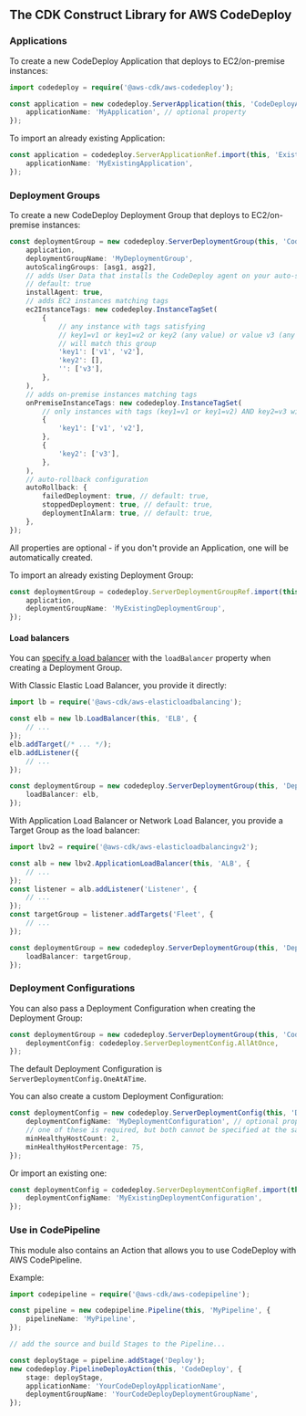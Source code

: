 ## The CDK Construct Library for AWS CodeDeploy

### Applications

To create a new CodeDeploy Application that deploys to EC2/on-premise instances:

```ts
import codedeploy = require('@aws-cdk/aws-codedeploy');

const application = new codedeploy.ServerApplication(this, 'CodeDeployApplication', {
    applicationName: 'MyApplication', // optional property
});
```

To import an already existing Application:

```ts
const application = codedeploy.ServerApplicationRef.import(this, 'ExistingCodeDeployApplication', {
    applicationName: 'MyExistingApplication',
});
```

### Deployment Groups

To create a new CodeDeploy Deployment Group that deploys to EC2/on-premise instances:

```ts
const deploymentGroup = new codedeploy.ServerDeploymentGroup(this, 'CodeDeployDeploymentGroup', {
    application,
    deploymentGroupName: 'MyDeploymentGroup',
    autoScalingGroups: [asg1, asg2],
    // adds User Data that installs the CodeDeploy agent on your auto-scaling groups hosts
    // default: true
    installAgent: true,
    // adds EC2 instances matching tags
    ec2InstanceTags: new codedeploy.InstanceTagSet(
        {
            // any instance with tags satisfying
            // key1=v1 or key1=v2 or key2 (any value) or value v3 (any key)
            // will match this group
            'key1': ['v1', 'v2'],
            'key2': [],
            '': ['v3'],
        },
    ),
    // adds on-premise instances matching tags
    onPremiseInstanceTags: new codedeploy.InstanceTagSet(
        // only instances with tags (key1=v1 or key1=v2) AND key2=v3 will match this set
        {
            'key1': ['v1', 'v2'],
        },
        {
            'key2': ['v3'],
        },
    ),
    // auto-rollback configuration
    autoRollback: {
        failedDeployment: true, // default: true,
        stoppedDeployment: true, // default: true,
        deploymentInAlarm: true, // default: true,
    },
});
```

All properties are optional - if you don't provide an Application,
one will be automatically created.

To import an already existing Deployment Group:

```ts
const deploymentGroup = codedeploy.ServerDeploymentGroupRef.import(this, 'ExistingCodeDeployDeploymentGroup', {
    application,
    deploymentGroupName: 'MyExistingDeploymentGroup',
});
```

#### Load balancers

You can [specify a load balancer](https://docs.aws.amazon.com/codedeploy/latest/userguide/integrations-aws-elastic-load-balancing.html)
with the `loadBalancer` property when creating a Deployment Group.

With Classic Elastic Load Balancer, you provide it directly:

```ts
import lb = require('@aws-cdk/aws-elasticloadbalancing');

const elb = new lb.LoadBalancer(this, 'ELB', {
    // ...
});
elb.addTarget(/* ... */);
elb.addListener({
    // ...
});

const deploymentGroup = new codedeploy.ServerDeploymentGroup(this, 'DeploymentGroup', {
    loadBalancer: elb,
});
```

With Application Load Balancer or Network Load Balancer,
you provide a Target Group as the load balancer:

```ts
import lbv2 = require('@aws-cdk/aws-elasticloadbalancingv2');

const alb = new lbv2.ApplicationLoadBalancer(this, 'ALB', {
    // ...
});
const listener = alb.addListener('Listener', {
    // ...
});
const targetGroup = listener.addTargets('Fleet', {
    // ...
});

const deploymentGroup = new codedeploy.ServerDeploymentGroup(this, 'DeploymentGroup', {
    loadBalancer: targetGroup,
});
```

### Deployment Configurations

You can also pass a Deployment Configuration when creating the Deployment Group:

```ts
const deploymentGroup = new codedeploy.ServerDeploymentGroup(this, 'CodeDeployDeploymentGroup', {
    deploymentConfig: codedeploy.ServerDeploymentConfig.AllAtOnce,
});
```

The default Deployment Configuration is `ServerDeploymentConfig.OneAtATime`.

You can also create a custom Deployment Configuration:

```ts
const deploymentConfig = new codedeploy.ServerDeploymentConfig(this, 'DeploymentConfiguration', {
    deploymentConfigName: 'MyDeploymentConfiguration', // optional property
    // one of these is required, but both cannot be specified at the same time
    minHealthyHostCount: 2,
    minHealthyHostPercentage: 75,
});
```

Or import an existing one:

```ts
const deploymentConfig = codedeploy.ServerDeploymentConfigRef.import(this, 'ExistingDeploymentConfiguration', {
    deploymentConfigName: 'MyExistingDeploymentConfiguration',
});
```

### Use in CodePipeline

This module also contains an Action that allows you to use CodeDeploy with AWS CodePipeline.

Example:

```ts
import codepipeline = require('@aws-cdk/aws-codepipeline');

const pipeline = new codepipeline.Pipeline(this, 'MyPipeline', {
    pipelineName: 'MyPipeline',
});

// add the source and build Stages to the Pipeline...

const deployStage = pipeline.addStage('Deploy');
new codedeploy.PipelineDeployAction(this, 'CodeDeploy', {
    stage: deployStage,
    applicationName: 'YourCodeDeployApplicationName',
    deploymentGroupName: 'YourCodeDeployDeploymentGroupName',
});
```
